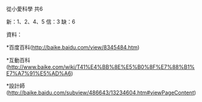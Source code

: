 從小愛科學 共6

新：1、2、4、5
信：3
缺：6

資料：

  *百度百科(http://baike.baidu.com/view/8345484.htm)

  *互動百科(http://www.baike.com/wiki/T41%E4%BB%8E%E5%B0%8F%E7%88%B1%E7%A7%91%E5%AD%A6)

  *設計師(http://baike.baidu.com/subview/486643/13234604.htm#viewPageContent)
